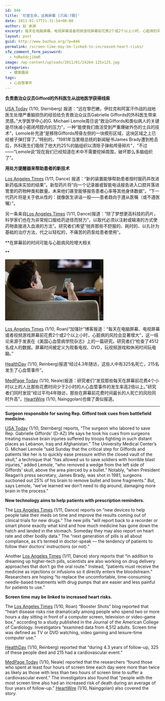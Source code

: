 ```yaml
---
id: 846
title: '珍爱生命，远离屏幕 [爪闻:7期]'
date: 2011-01-17T21:31:54+00:00
author: 赵 承渊
excerpt: 每天在电脑屏幕、电视屏幕或者视频游戏屏幕前花费2个或2个以上小时，心脏病的风险会显著增大。
layout: post
guid: http://www.bazhua.org/?p=846
permalink: /screen-time-may-be-linked-to-increased-heart-risks/
sfw_comment_form_password:
  - hdReXdcj2XmR
image: /wp-content/uploads/2011/01/24264-125x125.jpg
categories:
  - 健康趣闻
tags:
  - 心血管事件
---
```

**负责救治众议员Gifford的外科医生从战地医学获得线索**

<a href="http://mailview.custombriefings.com/mailview.aspx?m=2011011001ama&r=1788287-bc54&l=026-f3b&t=c" target="_blank">USA Today</a> (1/10, Sternberg) 报道：“远在黎巴嫩，伊拉克和阿富汗作战的战地医生处理严重脑损伤的经验给负责救治众议员Gabrielle Giffords的外科医生带来灵感。”大学医学中心的G. Michael Lemole周日说“救治Giffords和类似病人的关键是尽快减小密闭颅腔内的压力”，一种“能使我们救活受到严重爆破外伤的士兵的技术”，Lemole补充道“是移除Giffords颅骨左侧的一块楔形区域，这块区域之上已经被子弹打穿了。”特别的，“1981年当里根总统的新闻秘书James Brady遭到枪击后，外科医生们吸除了他大约25%的脑组织以清除子弹和颅骨碎片”，“不过——”Lemole说“现在我们已经知道在术中不需要挖掉周围，破坏那么多脑组织了”。

**用处方提醒器来帮助患者的新技术**

<a href="http://mailview.custombriefings.com/mailview.aspx?m=2011011101ama&r=1788287-8427&l=017-1c4&t=c" target="_blank">Los Angeles Times</a> (1/11, Dance) 报道：“新的装置能够帮助患者按时服药并改进新药临床实验的结果”。新型药片将“向一个记录器或智能电话报告进入口腔并落进胃里的药物种类和数量。未来他们甚至能够报告患者心率等其他身体数据”。“下一代药片将是关于依从性的：就像医生讲话一般——患者趋向于遵从医嘱（或不遵医嘱）”。

另一条来自<a href="http://mailview.custombriefings.com/mailview.aspx?m=2011011101ama&r=1788287-8427&l=018-55d&t=c" target="_blank">Los Angeles Times</a> (1/11, Dance)报道：“除了梦想更高科技的药片，科学家们也在为非常规口服给药途径而努力”，以取代必须以注射或输液的方式使药物直接进入血液的方法”。研究者们希望“抛弃那些不舒服的、耗时的、以扎针为基础的治疗方法，代之以轻松的，不痛苦的药泵给患者使用”。

**在屏幕前的时间可能与心脏病风险增大相关
  
** 

<img class="size-full wp-image-859 alignleft" title="24264" src="/wp-content/uploads/2011/01/24264.jpg" alt="" width="320" height="199" />

<a href="http://mailview.custombriefings.com/mailview.aspx?m=2011011101ama&r=1788287-8427&l=01a-fe3&t=c" target="_blank">Los Angeles Times</a> (1/10, Roan)“加强针”博客报道：“每天在电脑屏幕、电视屏幕或者视频游戏屏幕前花费2个或2个以上小时，心脏病的风险会显著增大”，这一结论来源于发表在《美国心血管病学院杂志》上的一篇研究。研究者们“检查了4512名成人的数据。屏幕时间被定义为观看电视、DVD，玩视频游戏和休闲时间玩电脑。”

<a href="http://mailview.custombriefings.com/mailview.aspx?m=2011011101ama&r=1788287-8427&l=01b-e0c&t=c" target="_blank">HealthDay</a> (1/10, Reinberg)报道“经过4.3年随访，这些人中有325名死亡，215名发生了心血管事件”。

<a href="http://mailview.custombriefings.com/mailview.aspx?m=2011011101ama&r=1788287-8427&l=01c-001&t=c" target="_blank">MedPage Today</a> (1/10, Neale)报道：研究者们“发现那些每天在屏幕前花费4个小时以上的人比那些花费时间少于2小时的人心血管事件的发生率高2倍以上。”研究者们同时发现“经过平均4年随访，那些在屏幕前花费时间最长的人死亡的风险同时升高”。<a href="http://mailview.custombriefings.com/mailview.aspx?m=2011011101ama&r=1788287-8427&l=01d-f62&t=c" target="_blank">HeartWire</a> (1/10, Nainggolan)也做了类似报道。

<hr size="1" />

**Surgeon responsible for saving Rep. Gifford took cues from battlefield medicine.**</p> 

<a href="http://mailview.custombriefings.com/mailview.aspx?m=2011011001ama&r=1788287-bc54&l=026-f3b&t=c" target="_blank">USA Today</a> (1/10, Sternberg) reports, &#8220;The surgeon who labored to save Rep. Gabrielle Giffords&#8217; (D-AZ) life says he took his cues from surgeons treating massive brain injuries suffered by troops fighting in such distant places as Lebanon, Iraq and Afghanistan.&#8221; The University Medical Center&#8217;s G. Michael Lemole &#8220;said Sunday that the critical step for Giffords and patients like her is to quickly ease pressure within the closed vault of the skull,&#8221; a technique that &#8220;has allowed us to save soldiers with horrible blast injuries,&#8221; added Lemole, &#8220;who removed a wedge from the left side of Giffords&#8217; skull, above the area pierced by a bullet.&#8221; Notably, &#8220;when President Reagan&#8217;s press secretary, James Brady, was shot in 1981, surgeons suctioned out 25% of his brain to remove bullet and bone fragments.&#8221; But, says Lemole, &#8220;we&#8217;ve learned we don&#8217;t need to dig around, damaging more brain in the process.&#8221;

**New technology aims to help patients with prescription reminders.**

The <a href="http://mailview.custombriefings.com/mailview.aspx?m=2011011101ama&r=1788287-8427&l=017-1c4&t=c" target="_blank">Los Angeles Times</a> (1/11, Dance) reports on &#8220;new devices to help people take their meds on time and improve the results coming out of clinical trials for new drugs.&#8221; The new pills &#8220;will report back to a recorder or smart phone exactly what kind and how much medicine has gone down the hatch and landed in the stomach. Someday they may also report on heart rate and other bodily data.&#8221; The &#8220;next generation of pills is all about compliance, as it&#8217;s termed in doctor-speak &#8212; the tendency of patients to follow their doctors&#8217; instructions (or not).&#8221;

Another <a href="http://mailview.custombriefings.com/mailview.aspx?m=2011011101ama&r=1788287-8427&l=018-55d&t=c" target="_blank">Los Angeles Times</a> (1/11, Dance) story reports that &#8220;in addition to dreaming up higher-tech pills, scientists are also working on drug delivery approaches that don&#8217;t go the oral route.&#8221; Instead, &#8220;patients must receive the medicine as injections or infusions so it directly enters the bloodstream.&#8221; Researchers are hoping &#8220;to replace the uncomfortable, time-consuming needle-based treatments with drug pumps that are easier and less painful for patients to use.&#8221;

**Screen time may be linked to increased heart risks.**

The <a href="http://mailview.custombriefings.com/mailview.aspx?m=2011011101ama&r=1788287-8427&l=01a-fe3&t=c" target="_blank">Los Angeles Times</a> (1/10, Roan) &#8220;Booster Shots&#8221; blog reported that &#8220;heart disease risks rise dramatically among people who spend two or more hours a day sitting in front of a computer screen, television or video-game box,&#8221; according to a study published in the Journal of the American College of Cardiology. Investigators &#8220;examined data from 4,512 adults. Screen time was defined as TV or DVD watching, video gaming and leisure-time computer use.&#8221;

<a href="http://mailview.custombriefings.com/mailview.aspx?m=2011011101ama&r=1788287-8427&l=01b-e0c&t=c" target="_blank">HealthDay</a> (1/10, Reinberg) reported that &#8220;during 4.3 years of follow-up, 325 of these people died and 215 had a cardiovascular event.&#8221;

<a href="http://mailview.custombriefings.com/mailview.aspx?m=2011011101ama&r=1788287-8427&l=01c-001&t=c" target="_blank">MedPage Today</a> (1/10, Neale) reported that the researchers &#8220;found those who spent at least four hours of screen time each day were more than twice as likely as those with less than two hours of screen time to suffer a cardiovascular event.&#8221; The investigators also found that &#8220;people with the most screen time also had an increased risk of death during an average of four years of follow-up.&#8221; <a href="http://mailview.custombriefings.com/mailview.aspx?m=2011011101ama&r=1788287-8427&l=01d-f62&t=c" target="_blank">HeartWire</a> (1/10, Nainggolan) also covered the story.
